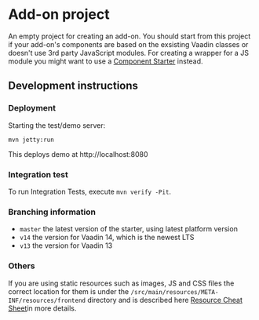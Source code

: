 # Add-on project

An empty project for creating an add-on. You should start from this project if your add-on's components are based on the exsisting Vaadin classes or doesn't use 3rd party JavaScript modules. For creating a wrapper for a JS module you might want to use a [Component Starter](https://github.com/vaadin/component-starter-flow) instead.

## Development instructions

### Deployment

Starting the test/demo server:
```
mvn jetty:run
```

This deploys demo at http://localhost:8080

### Integration test

To run Integration Tests, execute `mvn verify -Pit`.

### Branching information

* `master` the latest version of the starter, using latest platform version
* `v14` the version for Vaadin 14, which is the newest LTS  
* `v13` the version for Vaadin 13

### Others

If you are using static resources such as images, JS and CSS files the correct location for them is under the `/src/main/resources/META-INF/resources/frontend` directory and is described here [Resource Cheat Sheet](https://vaadin.com/docs/v14/flow/importing-dependencies/tutorial-ways-of-importing.html#resource-cheat-sheet)in more details.
